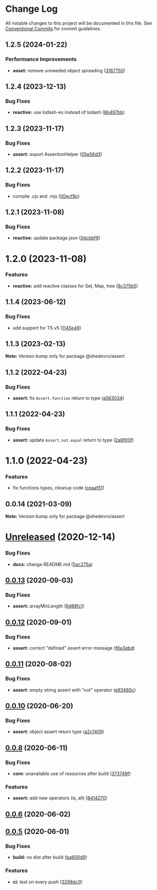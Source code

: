 # Change Log

All notable changes to this project will be documented in this file.
See [Conventional Commits](https://conventionalcommits.org) for commit guidelines.

## 1.2.5 (2024-01-22)


### Performance Improvements

* **asset:** remove unneeded object spreading ([3187750](https://github.com/Shedevro/web-utils/commit/31877502500e3d68669c4f86d38ba264c8557285))





## 1.2.4 (2023-12-13)


### Bug Fixes

* **reactive:** use lodash-es instead of lodash ([8b497bb](https://github.com/Shedevro/web-utils/commit/8b497bbec35de76b146199adbf59adf086568897))





## 1.2.3 (2023-11-17)


### Bug Fixes

* **assert:** export AssertionHelper ([05e56d3](https://github.com/Shedevro/web-utils/commit/05e56d36ef4ff786b0fa7f5a4d50eeac16d08570))





## 1.2.2 (2023-11-17)


### Bug Fixes

* compile .cjs and .mjs ([00ecf9c](https://github.com/Shedevro/web-utils/commit/00ecf9c6c39f6c7cb719d265d52f58a11e51e061))





## 1.2.1 (2023-11-08)


### Bug Fixes

* **reactive:** update package.json ([0dcbbf9](https://github.com/Shedevro/web-utils/commit/0dcbbf94f4930c8836d57a90fbfab74b050b0fc5))





# 1.2.0 (2023-11-08)


### Features

* **reactive:** add reactive classes for Set, Map, tree ([8c375b5](https://github.com/Shedevro/web-utils/commit/8c375b5407f1ca4ceecdd6868ae60ac0b5c8074b))





## 1.1.4 (2023-06-12)


### Bug Fixes

* add support for TS v5 ([1145e49](https://github.com/Shedevro/web-utils/commit/1145e49947858250607b93f5156f468f31980b47))





## 1.1.3 (2023-02-13)

**Note:** Version bump only for package @shedevro/assert





## 1.1.2 (2022-04-23)


### Bug Fixes

* **assert:** fix `Assert.function` return to type ([a563034](https://github.com/Shedevro/web-utils/commit/a563034c21842155dd8d60097ef6f211f7308ba2))





## 1.1.1 (2022-04-23)


### Bug Fixes

* **assert:** update `Assert.not.equal` return to type ([2a6f00f](https://github.com/Shedevro/web-utils/commit/2a6f00fcaafc1d6be5295d7f36dcb611ed37cde0))





# 1.1.0 (2022-04-23)


### Features

* fix functions types, cleanup code ([ceaaf51](https://github.com/Shedevro/web-utils/commit/ceaaf51ce335a2a3b4f0a4dc013db10fadda53ec))





## 0.0.14 (2021-03-09)

**Note:** Version bump only for package @shedevro/assert





# [Unreleased](https://github.com/Shedevro/web-utils/compare/v0.0.13...5ac275aa6230bc93933282df7d277718ee3077a3) (2020-12-14)


### Bug Fixes

* **docs:** change README.md ([5ac275a](https://github.com/Shedevro/web-utils/commit/5ac275aa6230bc93933282df7d277718ee3077a3))



## [0.0.13](https://github.com/Shedevro/web-utils/compare/v0.0.12...v0.0.13) (2020-09-03)


### Bug Fixes

* **assert:** arrayMinLength ([9d88fc1](https://github.com/Shedevro/web-utils/commit/9d88fc1ad73e68a63eeb9ce4333fb93c579b708a))



## [0.0.12](https://github.com/Shedevro/web-utils/compare/v0.0.11...v0.0.12) (2020-09-01)


### Bug Fixes

* **assert:** correct "defined" assert error message ([f6a3ebd](https://github.com/Shedevro/web-utils/commit/f6a3ebde5031e062888e00e3cbcf10fc7387ebd3))



## [0.0.11](https://github.com/Shedevro/web-utils/compare/v0.0.10...v0.0.11) (2020-08-02)


### Bug Fixes

* **assert:** empty string assert with "not" operator ([e93480c](https://github.com/Shedevro/web-utils/commit/e93480c951e31073ab63ea41323d1d9d23bf1361))



## [0.0.10](https://github.com/Shedevro/web-utils/compare/v0.0.8...v0.0.10) (2020-06-20)


### Bug Fixes

* **assert:** object assert return type ([a2c1409](https://github.com/Shedevro/web-utils/commit/a2c14096c89c1aa0703dc0351689b2b747984066))



## [0.0.8](https://github.com/Shedevro/web-utils/compare/v0.0.6...v0.0.8) (2020-06-11)


### Bug Fixes

* **core:** unavailable use of resources after build ([373749f](https://github.com/Shedevro/web-utils/commit/373749f2debb704c5eef4ccd42bba7680ce21f21))


### Features

* **assert:** add new operators (is, all) ([8414270](https://github.com/Shedevro/web-utils/commit/8414270db2edcc84a1a7c8b6329a185ddb0c58be))



## [0.0.6](https://github.com/Shedevro/web-utils/compare/v0.0.5...v0.0.6) (2020-06-02)



## [0.0.5](https://github.com/Shedevro/web-utils/compare/ba600d9b4aa68daf8856e1b86344591417ba280d...v0.0.5) (2020-06-01)


### Bug Fixes

* **build:** no dist after build ([ba600d9](https://github.com/Shedevro/web-utils/commit/ba600d9b4aa68daf8856e1b86344591417ba280d))


### Features

* **ci:** test on every push ([3298dc0](https://github.com/Shedevro/web-utils/commit/3298dc0f83e511b347766dfe418d33f8b2a460d1))
